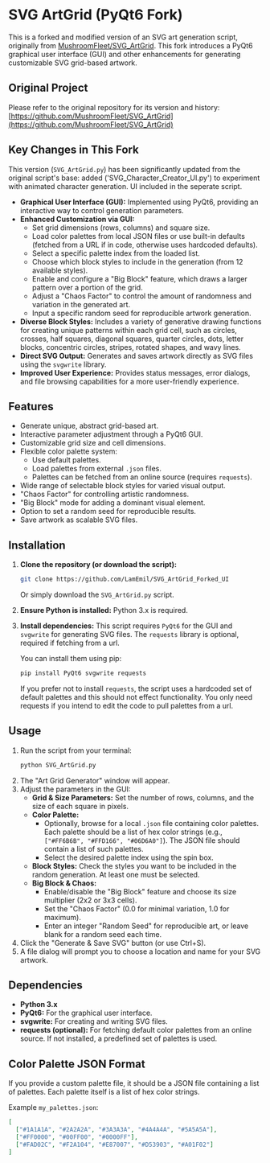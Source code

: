 # SVG ArtGrid (PyQt6 Fork)

This is a forked and modified version of an SVG art generation script, originally from [MushroomFleet/SVG_ArtGrid](https://github.com/MushroomFleet/SVG_ArtGrid). This fork introduces a PyQt6 graphical user interface (GUI) and other enhancements for generating customizable SVG grid-based artwork.

## Original Project

Please refer to the original repository for its version and history:
[https://github.com/MushroomFleet/SVG_ArtGrid](https://github.com/MushroomFleet/SVG_ArtGrid)

## Key Changes in This Fork
This version (`SVG_ArtGrid.py`) has been significantly updated from the original script's base:
added ('SVG_Character_Creator_UI.py') to experiment with animated character generation. UI included in the seperate script.

* **Graphical User Interface (GUI):** Implemented using PyQt6, providing an interactive way to control generation parameters.
* **Enhanced Customization via GUI:**
    * Set grid dimensions (rows, columns) and square size.
    * Load color palettes from local JSON files or use built-in defaults (fetched from a URL if in code, otherwise uses hardcoded defaults).
    * Select a specific palette index from the loaded list.
    * Choose which block styles to include in the generation (from 12 available styles).
    * Enable and configure a "Big Block" feature, which draws a larger pattern over a portion of the grid.
    * Adjust a "Chaos Factor" to control the amount of randomness and variation in the generated art.
    * Input a specific random seed for reproducible artwork generation.
* **Diverse Block Styles:** Includes a variety of generative drawing functions for creating unique patterns within each grid cell, such as circles, crosses, half squares, diagonal squares, quarter circles, dots, letter blocks, concentric circles, stripes, rotated shapes, and wavy lines.
* **Direct SVG Output:** Generates and saves artwork directly as SVG files using the `svgwrite` library.
* **Improved User Experience:** Provides status messages, error dialogs, and file browsing capabilities for a more user-friendly experience.

## Features

* Generate unique, abstract grid-based art.
* Interactive parameter adjustment through a PyQt6 GUI.
* Customizable grid size and cell dimensions.
* Flexible color palette system:
    * Use default palettes.
    * Load palettes from external `.json` files.
    * Palettes can be fetched from an online source (requires `requests`).
* Wide range of selectable block styles for varied visual output.
* "Chaos Factor" for controlling artistic randomness.
* "Big Block" mode for adding a dominant visual element.
* Option to set a random seed for reproducible results.
* Save artwork as scalable SVG files.

## Installation

1.  **Clone the repository (or download the script):**
    ```bash
    git clone https://github.com/LamEmil/SVG_ArtGrid_Forked_UI
    ```
    Or simply download the `SVG_ArtGrid.py` script.

2.  **Ensure Python is installed:**
    Python 3.x is required.

3.  **Install dependencies:**
    This script requires `PyQt6` for the GUI and `svgwrite` for generating SVG files. The `requests` library is optional, required if fetching from a url.

    You can install them using pip:
    ```bash
    pip install PyQt6 svgwrite requests
    ```
    If you prefer not to install `requests`, the script uses a hardcoded set of default palettes and this should not effect functionality. You only need requests if you intend to edit the code to pull palettes from a url.

## Usage

1.  Run the script from your terminal:
    ```bash
    python SVG_ArtGrid.py
    ```
2.  The "Art Grid Generator" window will appear.
3.  Adjust the parameters in the GUI:
    * **Grid & Size Parameters:** Set the number of rows, columns, and the size of each square in pixels.
    * **Color Palette:**
        * Optionally, browse for a local `.json` file containing color palettes. Each palette should be a list of hex color strings (e.g., `["#FF6B6B", "#FFD166", "#06D6A0"]`). The JSON file should contain a list of such palettes.
        * Select the desired palette index using the spin box.
    * **Block Styles:** Check the styles you want to be included in the random generation. At least one must be selected.
    * **Big Block & Chaos:**
        * Enable/disable the "Big Block" feature and choose its size multiplier (2x2 or 3x3 cells).
        * Set the "Chaos Factor" (0.0 for minimal variation, 1.0 for maximum).
        * Enter an integer "Random Seed" for reproducible art, or leave blank for a random seed each time.
4.  Click the "Generate & Save SVG" button (or use Ctrl+S).
5.  A file dialog will prompt you to choose a location and name for your SVG artwork.

## Dependencies

* **Python 3.x**
* **PyQt6:** For the graphical user interface.
* **svgwrite:** For creating and writing SVG files.
* **requests (optional):** For fetching default color palettes from an online source. If not installed, a predefined set of palettes is used.

## Color Palette JSON Format

If you provide a custom palette file, it should be a JSON file containing a list of palettes. Each palette itself is a list of hex color strings.

Example `my_palettes.json`:
```json
[
  ["#1A1A1A", "#2A2A2A", "#3A3A3A", "#4A4A4A", "#5A5A5A"],
  ["#FF0000", "#00FF00", "#0000FF"],
  ["#FAD02C", "#F2A104", "#E87007", "#D53903", "#A01F02"]
]